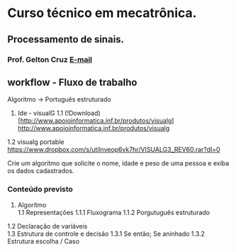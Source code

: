 ﻿# Curso técnico em mecatrônica.
## Processamento de sinais.
### Prof. Gelton Cruz [E-mail](mailto:gelton@midiaplural.com.br)

## workflow  - Fluxo de trabalho


Algoritmo -> Português estruturado

1. Ide - visualG
1.1 (!Download)[http://www.apoioinformatica.inf.br/produtos/visualg]
http://www.apoioinformatica.inf.br/produtos/visualg

1.2 visualg portable
https://www.dropbox.com/s/utilnveop6vk7hr/VISUALG3_REV60.rar?dl=0


Crie um algorítmo que solicite o nome, idade e peso de uma pessoa
e exiba os dados cadastrados.


### Conteúdo previsto
1. Algorítmo  
1.1 Representações
1.1.1 Fluxograma
1.1.2 Porgutuguês estruturado

1.2 Declaração de variáveis  
1.3 Estrutura de controle e decisão
1.3.1 Se então; Se aninhado
1.3.2 Estrutura escolha / Caso









